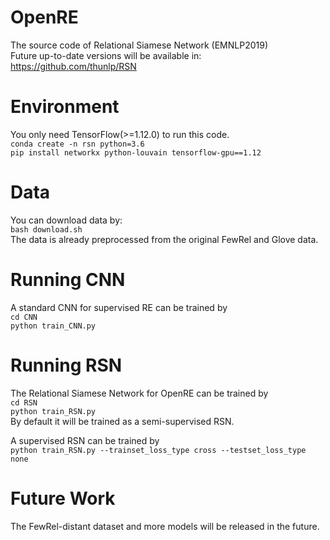 # OpenRE
The source code of Relational Siamese Network (EMNLP2019)<br>
Future up-to-date versions will be available in:
https://github.com/thunlp/RSN

# Environment
You only need TensorFlow(>=1.12.0) to run this code.<br>
`conda create -n rsn python=3.6`<br>
`pip install networkx python-louvain tensorflow-gpu==1.12`<br>

# Data
You can download data by:<br>
`bash download.sh`<br>
The data is already preprocessed from the original FewRel and Glove data.

# Running CNN
A standard CNN for supervised RE can be trained by<br>
`cd CNN`<br>
`python train_CNN.py`<br>

# Running RSN
The Relational Siamese Network for OpenRE can be trained by<br>
`cd RSN`<br>
`python train_RSN.py`<br>
By default it will be trained as a semi-supervised RSN.<br>

A supervised RSN can be trained by<br>
`python train_RSN.py --trainset_loss_type cross --testset_loss_type none`<br>

# Future Work
The FewRel-distant dataset and more models will be released in the future.<br>